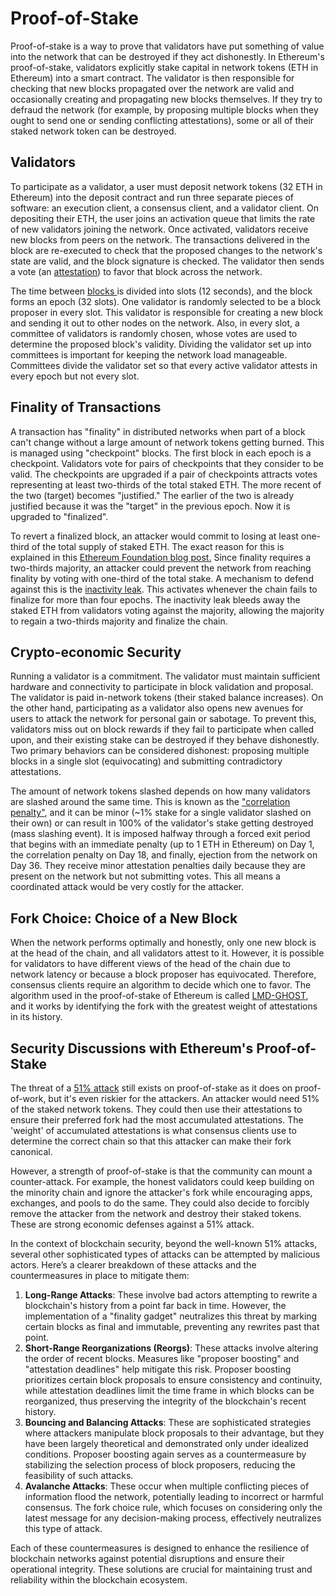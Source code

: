 # Proof-of-Stake

Proof-of-stake is a way to prove that validators have put something of value into the network that can be destroyed if they act dishonestly. In Ethereum's proof-of-stake, validators explicitly stake capital in network tokens (ETH in Ethereum) into a smart contract. The validator is then responsible for checking that new blocks propagated over the network are valid and occasionally creating and propagating new blocks themselves. If they try to defraud the network (for example, by proposing multiple blocks when they ought to send one or sending conflicting attestations), some or all of their staked network token can be destroyed.

## Validators <a href="#validators" id="validators"></a>

To participate as a validator, a user must deposit network tokens (32 ETH in Ethereum) into the deposit contract and run three separate pieces of software: an execution client, a consensus client, and a validator client. On depositing their ETH, the user joins an activation queue that limits the rate of new validators joining the network. Once activated, validators receive new blocks from peers on the network. The transactions delivered in the block are re-executed to check that the proposed changes to the network's state are valid, and the block signature is checked. The validator then sends a vote (an [attestation](attestations.md)) to favor that block across the network.

The time between [blocks ](../basics/blocks.md)is divided into slots (12 seconds), and the block forms an epoch (32 slots). One validator is randomly selected to be a block proposer in every slot. This validator is responsible for creating a new block and sending it out to other nodes on the network. Also, in every slot, a committee of validators is randomly chosen, whose votes are used to determine the proposed block's validity. Dividing the validator set up into committees is important for keeping the network load manageable. Committees divide the validator set so that every active validator attests in every epoch but not every slot.

## Finality of Transactions <a href="#finality" id="finality"></a>

A transaction has "finality" in distributed networks when part of a block can't change without a large amount of network tokens getting burned. This is managed using "checkpoint" blocks. The first block in each epoch is a checkpoint. Validators vote for pairs of checkpoints that they consider to be valid. The checkpoints are upgraded if a pair of checkpoints attracts votes representing at least two-thirds of the total staked ETH. The more recent of the two (target) becomes "justified." The earlier of the two is already justified because it was the "target" in the previous epoch. Now it is upgraded to "finalized".

To revert a finalized block, an attacker would commit to losing at least one-third of the total supply of staked ETH. The exact reason for this is explained in this [Ethereum Foundation blog post.](https://blog.ethereum.org/2016/05/09/on-settlement-finality/) Since finality requires a two-thirds majority, an attacker could prevent the network from reaching finality by voting with one-third of the total stake. A mechanism to defend against this is the [inactivity leak](https://eth2book.info/bellatrix/part2/incentives/inactivity). This activates whenever the chain fails to finalize for more than four epochs. The inactivity leak bleeds away the staked ETH from validators voting against the majority, allowing the majority to regain a two-thirds majority and finalize the chain.

## Crypto-economic Security <a href="#crypto-economic-security" id="crypto-economic-security"></a>

Running a validator is a commitment. The validator must maintain sufficient hardware and connectivity to participate in block validation and proposal. The validator is paid in-network tokens (their staked balance increases). On the other hand, participating as a validator also opens new avenues for users to attack the network for personal gain or sabotage. To prevent this, validators miss out on block rewards if they fail to participate when called upon, and their existing stake can be destroyed if they behave dishonestly. Two primary behaviors can be considered dishonest: proposing multiple blocks in a single slot (equivocating) and submitting contradictory attestations.

The amount of network tokens slashed depends on how many validators are slashed around the same time. This is known as the ["correlation penalty"](https://eth2book.info/bellatrix/part2/incentives/slashing#the-correlation-penalty), and it can be minor (\~1% stake for a single validator slashed on their own) or can result in 100% of the validator's stake getting destroyed (mass slashing event). It is imposed halfway through a forced exit period that begins with an immediate penalty (up to 1 ETH in Ethereum) on Day 1, the correlation penalty on Day 18, and finally, ejection from the network on Day 36. They receive minor attestation penalties daily because they are present on the network but not submitting votes. This all means a coordinated attack would be very costly for the attacker.

## Fork Choice: Choice of a New Block <a href="#fork-choice" id="fork-choice"></a>

When the network performs optimally and honestly, only one new block is at the head of the chain, and all validators attest to it. However, it is possible for validators to have different views of the head of the chain due to network latency or because a block proposer has equivocated. Therefore, consensus clients require an algorithm to decide which one to favor. The algorithm used in the proof-of-stake of Ethereum is called [LMD-GHOST](https://arxiv.org/pdf/2003.03052.pdf), and it works by identifying the fork with the greatest weight of attestations in its history.

## Security Discussions with Ethereum's Proof-of-Stake <a href="#pos-and-security" id="pos-and-security"></a>

The threat of a [51% attack](https://www.investopedia.com/terms/1/51-attack.asp) still exists on proof-of-stake as it does on proof-of-work, but it's even riskier for the attackers. An attacker would need 51% of the staked network tokens. They could then use their attestations to ensure their preferred fork had the most accumulated attestations. The 'weight' of accumulated attestations is what consensus clients use to determine the correct chain so that this attacker can make their fork canonical.&#x20;

However, a strength of proof-of-stake is that the community can mount a counter-attack. For example, the honest validators could keep building on the minority chain and ignore the attacker's fork while encouraging apps, exchanges, and pools to do the same. They could also decide to forcibly remove the attacker from the network and destroy their staked tokens. These are strong economic defenses against a 51% attack.

In the context of blockchain security, beyond the well-known 51% attacks, several other sophisticated types of attacks can be attempted by malicious actors. Here’s a clearer breakdown of these attacks and the countermeasures in place to mitigate them:

1. **Long-Range Attacks**: These involve bad actors attempting to rewrite a blockchain's history from a point far back in time. However, the implementation of a "finality gadget" neutralizes this threat by marking certain blocks as final and immutable, preventing any rewrites past that point.
2. **Short-Range Reorganizations (Reorgs)**: These attacks involve altering the order of recent blocks. Measures like "proposer boosting" and "attestation deadlines" help mitigate this risk. Proposer boosting prioritizes certain block proposals to ensure consistency and continuity, while attestation deadlines limit the time frame in which blocks can be reorganized, thus preserving the integrity of the blockchain's recent history.
3. **Bouncing and Balancing Attacks**: These are sophisticated strategies where attackers manipulate block proposals to their advantage, but they have been largely theoretical and demonstrated only under idealized conditions. Proposer boosting again serves as a countermeasure by stabilizing the selection process of block proposers, reducing the feasibility of such attacks.
4. **Avalanche Attacks**: These occur when multiple conflicting pieces of information flood the network, potentially leading to incorrect or harmful consensus. The fork choice rule, which focuses on considering only the latest message for any decision-making process, effectively neutralizes this type of attack.

Each of these countermeasures is designed to enhance the resilience of blockchain networks against potential disruptions and ensure their operational integrity. These solutions are crucial for maintaining trust and reliability within the blockchain ecosystem.
